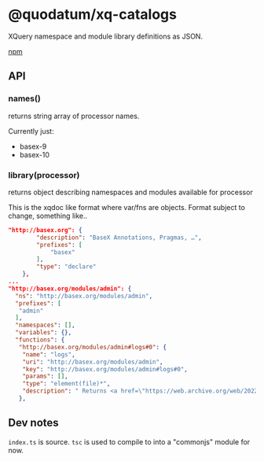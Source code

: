 # @quodatum/xq-catalogs

XQuery namespace and module library definitions as JSON. 

[npm](https://www.npmjs.com/package/@quodatum/xq-catalogs)
## API
### names()
returns string array of processor names.

Currently just:
* basex-9
* basex-10

### library(processor)
returns object describing namespaces and modules available for processor

This is the xqdoc like format where var/fns are objects. Format subject to change, something like..
```json
"http://basex.org": {
        "description": "BaseX Annotations, Pragmas, …",
        "prefixes": [
            "basex"
        ],
        "type": "declare"
    },
...
"http://basex.org/modules/admin": {
  "ns": "http://basex.org/modules/admin",
  "prefixes": [
   "admin"
  ],
  "namespaces": [],
  "variables": {},
  "functions": {
   "http://basex.org/modules/admin#logs#0": {
    "name": "logs",
    "uri": "http://basex.org/modules/admin",
    "key": "http://basex.org/modules/admin#logs#0",
    "params": [],
    "type": "element(file)*",
    "description": " Returns <a href=\"https://web.archive.org/web/20220623230943/https://docs.basex.org/web/20220623231027/https://docs.basex.org/wiki/Logging\">Logging</a> data compiled by the database or HTTP server: <ul> <li>If no argument is specified, a list of all log files will be returned, including the file size and date.</li> <li>If a <code>$date</code> is specified, the contents of a single log file will be returned.</li> <li>If <code>$merge</code> is set to true, related log entries will be merged. Please note that the merge might not be 100% successful, as log entries may be ambiguous.</li> </ul>"
   },
```
## Dev notes
`index.ts` is source. `tsc` is used to compile to into a "commonjs" module for now.
